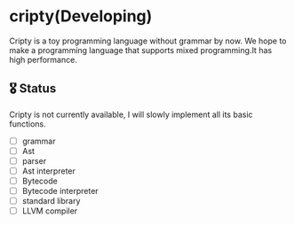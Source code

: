 # cripty(Developing)

Cripty is a toy programming language without grammar by now.
We hope to make a programming language that supports mixed programming.It has high performance.

## 🎖️ Status

Cripty is not currently available, I will slowly implement all its basic functions.

- [ ] grammar
- [ ] Ast
- [ ] parser
- [ ] Ast interpreter
- [ ] Bytecode
- [ ] Bytecode interpreter
- [ ] standard library
- [ ] LLVM compiler